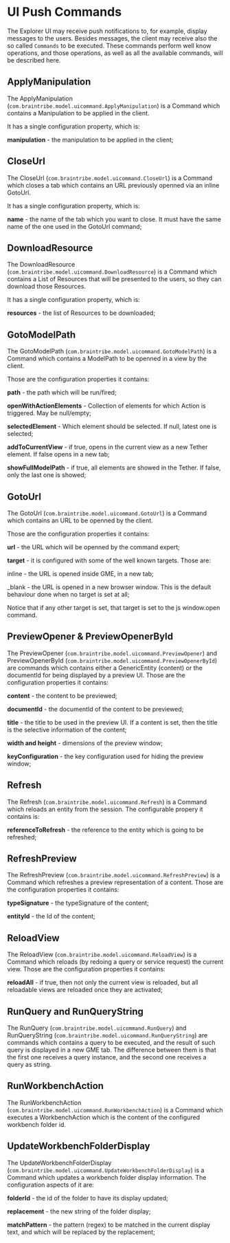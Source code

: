# UI Push Commands

The Explorer UI may receive push notifications to, for example,  display messages to the users.
Besides messages, the client may receive also the so called `Commands` to be executed. These commands perform well know operations, and those operations, as well as all the available commands, will be described here.

## ApplyManipulation

The ApplyManipulation (`com.braintribe.model.uicommand.ApplyManipulation`) is a Command which contains a Manipulation to be applied in the client.

It has a single configuration property, which is:

**manipulation** - the manipulation to be applied in the client;


## CloseUrl

The CloseUrl (`com.braintribe.model.uicommand.CloseUrl`) is a Command which closes a tab which contains an URL previously openned via an inline GotoUrl.

It has a single configuration property, which is:

**name** - the name of the tab which you want to close. It must have the same name of the one used in the GotoUrl command;


## DownloadResource

The DownloadResource (`com.braintribe.model.uicommand.DownloadResource`) is a Command which contains a List of Resources that will be presented to the users, so they can download those Resources.

It has a single configuration property, which is:

**resources** - the list of Resources to be downloaded;


## GotoModelPath

The GotoModelPath (`com.braintribe.model.uicommand.GotoModelPath`) is a Command which contains a ModelPath to be openned in a view by the client.

Those are the configuration properties it contains:

**path** - the path which will be run/fired;

**openWithActionElements** - Collection of elements for which Action is triggered. May be null/empty;

**selectedElement** - Which element should be selected. If null, latest one is selected;

**addToCurrentView** - if true, opens in the current view as a new Tether element. If false opens in a new tab;

**showFullModelPath** - if true, all elements are showed in the Tether. If false, only the last one is showed;


## GotoUrl

The GotoUrl (`com.braintribe.model.uicommand.GotoUrl`) is a Command which contains an URL to be openned by the client.

Those are the configuration properties it contains:

**url** - the URL which will be openned by the command expert;

**target** - it is configured with some of the well known targets. Those are:

inline - the URL is opened inside GME, in a new tab;

_blank - the URL is opened in a new browser window. This is the default behaviour done when no target is set at all;

Notice that if any other target is set, that target is set to the js window.open command.

## PreviewOpener & PreviewOpenerById

The PreviewOpener (`com.braintribe.model.uicommand.PreviewOpener`) and PreviewOpenerById (`com.braintribe.model.uicommand.PreviewOpenerById`) are commands which contains either a GenericEntity (content) or the documentId for being displayed by a preview UI. Those are the configuration properties it contains:

**content** - the content to be previewed;

**documentId** - the documentId of the content to be previewed;

**title** - the title to be used in the preview UI. If a content is set, then the title is the selective information of the content;

**width and height** - dimensions of the preview window;

**keyConfiguration** - the key configuration used for hiding the preview window;

## Refresh

The Refresh (`com.braintribe.model.uicommand.Refresh`) is a Command which reloads an entity from the session. The configurable propery it contains is:

**referenceToRefresh** - the reference to the entity which is going to be refreshed;

## RefreshPreview ##

The RefreshPreview (`com.braintribe.model.uicommand.RefreshPreview`) is a Command which refreshes a preview representation of a content. Those are the configuration properties it contains:

**typeSignature** - the typeSignature of the content;

**entityId** - the Id of the content;

## ReloadView ##

The ReloadView (`com.braintribe.model.uicommand.ReloadView`) is a Command which reloads (by redoing a query or service request) the current view. Those are the configuration properties it contains:

**reloadAll** - if true, then not only the current view is reloaded, but all reloadable views are reloaded once they are activated;

## RunQuery and RunQueryString ##

The RunQuery (`com.braintribe.model.uicommand.RunQuery`) and RunQueryString (`com.braintribe.model.uicommand.RunQueryString`) are commands which contains a query to be executed, and the result of such query is displayed in a new GME tab. The difference between them is that the first one receives a query instance, and the second one receives a query as string.

## RunWorkbenchAction ##

The RunWorkbenchAction (`com.braintribe.model.uicommand.RunWorkbenchAction`) is a Command which executes a WorkbenchAction which is the content of the configured workbench folder id.

## UpdateWorkbenchFolderDisplay ##

The UpdateWorkbenchFolderDisplay (`com.braintribe.model.uicommand.UpdateWorkbenchFolderDisplay`) is a Command which updates a workbench folder display information. The configuration aspects of it are:

**folderId** - the id of the folder to have its display updated;

**replacement** - the new string of the folder display;

**matchPattern** - the pattern (regex) to be matched in the current display text, and which will be replaced by the replacement;

